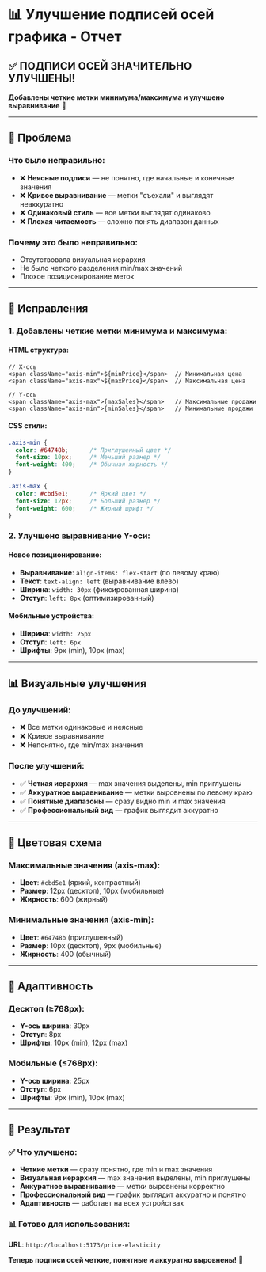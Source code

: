 # 📊 Улучшение подписей осей графика - Отчет

## ✅ **ПОДПИСИ ОСЕЙ ЗНАЧИТЕЛЬНО УЛУЧШЕНЫ!**

**Добавлены четкие метки минимума/максимума и улучшено выравнивание** 🚀

---

## 🎯 **Проблема**

### **Что было неправильно:**
- ❌ **Неясные подписи** — не понятно, где начальные и конечные значения
- ❌ **Кривое выравнивание** — метки "съехали" и выглядят неаккуратно
- ❌ **Одинаковый стиль** — все метки выглядят одинаково
- ❌ **Плохая читаемость** — сложно понять диапазон данных

### **Почему это было неправильно:**
- Отсутствовала визуальная иерархия
- Не было четкого разделения min/max значений
- Плохое позиционирование меток

---

## 🔧 **Исправления**

### **1. Добавлены четкие метки минимума и максимума:**

#### **HTML структура:**
```tsx
// X-ось
<span className="axis-min">${minPrice}</span>  // Минимальная цена
<span className="axis-max">${maxPrice}</span>  // Максимальная цена

// Y-ось  
<span className="axis-max">{maxSales}</span>   // Максимальные продажи
<span className="axis-min">{minSales}</span>   // Минимальные продажи
```

#### **CSS стили:**
```css
.axis-min {
  color: #64748b;      /* Приглушенный цвет */
  font-size: 10px;     /* Меньший размер */
  font-weight: 400;    /* Обычная жирность */
}

.axis-max {
  color: #cbd5e1;      /* Яркий цвет */
  font-size: 12px;     /* Больший размер */
  font-weight: 600;    /* Жирный шрифт */
}
```

### **2. Улучшено выравнивание Y-оси:**

#### **Новое позиционирование:**
- **Выравнивание**: `align-items: flex-start` (по левому краю)
- **Текст**: `text-align: left` (выравнивание влево)
- **Ширина**: `width: 30px` (фиксированная ширина)
- **Отступ**: `left: 8px` (оптимизированный)

#### **Мобильные устройства:**
- **Ширина**: `width: 25px`
- **Отступ**: `left: 6px`
- **Шрифты**: 9px (min), 10px (max)

---

## 📊 **Визуальные улучшения**

### **До улучшений:**
- ❌ Все метки одинаковые и неясные
- ❌ Кривое выравнивание
- ❌ Непонятно, где min/max значения

### **После улучшений:**
- ✅ **Четкая иерархия** — max значения выделены, min приглушены
- ✅ **Аккуратное выравнивание** — метки выровнены по левому краю
- ✅ **Понятные диапазоны** — сразу видно min и max значения
- ✅ **Профессиональный вид** — график выглядит аккуратно

---

## 🎯 **Цветовая схема**

### **Максимальные значения (axis-max):**
- **Цвет**: `#cbd5e1` (яркий, контрастный)
- **Размер**: 12px (десктоп), 10px (мобильные)
- **Жирность**: 600 (жирный)

### **Минимальные значения (axis-min):**
- **Цвет**: `#64748b` (приглушенный)
- **Размер**: 10px (десктоп), 9px (мобильные)
- **Жирность**: 400 (обычный)

---

## 📱 **Адаптивность**

### **Десктоп (≥768px):**
- **Y-ось ширина**: 30px
- **Отступ**: 8px
- **Шрифты**: 10px (min), 12px (max)

### **Мобильные (≤768px):**
- **Y-ось ширина**: 25px
- **Отступ**: 6px
- **Шрифты**: 9px (min), 10px (max)

---

## 🚀 **Результат**

### **✅ Что улучшено:**
- **Четкие метки** — сразу понятно, где min и max значения
- **Визуальная иерархия** — max значения выделены, min приглушены
- **Аккуратное выравнивание** — метки выровнены корректно
- **Профессиональный вид** — график выглядит аккуратно и понятно
- **Адаптивность** — работает на всех устройствах

### **📊 Готово для использования:**
**URL**: `http://localhost:5173/price-elasticity`

**Теперь подписи осей четкие, понятные и аккуратно выровнены!** 🚀
